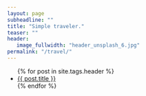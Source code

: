 ```yaml
---
layout: page
subheadline: ""
title: "Simple traveler."
teaser: ""
header:
   image_fullwidth: "header_unsplash_6.jpg"
permalink: "/travel/"
---
```

<ul>
    {% for post in site.tags.header %}
    <li><a href="{{ site.url }}{{ site.baseurl }}{{ post.url }}">{{ post.title }}</a></li>
    {% endfor %}
</ul>
